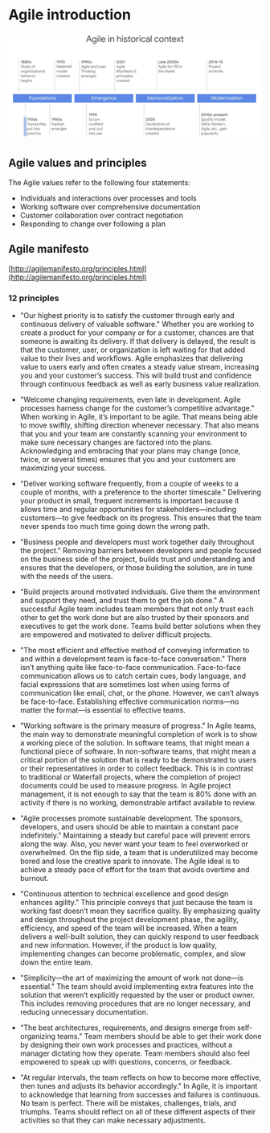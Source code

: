 # Agile introduction

![agile-history](agile-history.png)

## Agile values and principles
The Agile values refer to the following four statements: 
* Individuals and interactions over processes and tools
* Working software over comprehensive documentation
* Customer collaboration over contract negotiation
* Responding to change over following a plan


## Agile manifesto
[http://agilemanifesto.org/principles.html](http://agilemanifesto.org/principles.html)

### 12 principles

* "Our highest priority is to satisfy the customer through early and continuous delivery of valuable software." 
Whether you are working to create a product for your company or for a customer, chances are that someone is awaiting its delivery. If that delivery is delayed, the result is that the customer, user, or organization is left waiting for that added value to their lives and workflows. Agile emphasizes that delivering value to users early and often creates a steady value stream, increasing you and your customer’s success. This will build trust and confidence through continuous feedback as well as early business value realization.

* "Welcome changing requirements, even late in development. Agile processes harness change for the customer’s competitive advantage." 
When working in Agile, it’s important to be agile. That means being able to move swiftly, shifting direction whenever necessary. That also means that you and your team are constantly scanning your environment to make sure necessary changes are factored into the plans. Acknowledging and embracing that your plans may change (once, twice, or several times) ensures that you and your customers are maximizing your success.

* "Deliver working software frequently, from a couple of weeks to a couple of months, with a preference to the shorter timescale." 
Delivering your product in small, frequent increments is important because it allows time and regular opportunities for stakeholders—including customers—to give feedback on its progress. This ensures that the team never spends too much time going down the wrong path.

* "Business people and developers must work together daily throughout the project." 
Removing barriers between developers and people focused on the business side of the project, builds trust and understanding and ensures that the developers, or those building the solution, are in tune with the needs of the users. 

* "Build projects around motivated individuals. Give them the environment and support they need, and trust them to get the job done." 
A successful Agile team includes team members that not only trust each other to get the work done but are also trusted by their sponsors and executives to get the work done. Teams build better solutions when they are empowered and motivated to deliver difficult projects.

* "The most efficient and effective method of conveying information to and within a development team is face-to-face conversation."
There isn’t anything quite like face-to-face communication. Face-to-face communication allows us to catch certain cues, body language, and facial expressions that are sometimes lost when using forms of communication like email, chat, or the phone. However, we can’t always be face-to-face. Establishing effective communication norms—no matter the format—is essential to effective teams. 

* "Working software is the primary measure of progress." 
In Agile teams, the main way to demonstrate meaningful completion of work is to show a working piece of the solution. In software teams, that might mean a functional piece of software. In non-software teams, that might mean a critical portion of the solution that is ready to be demonstrated to users or their representatives in order to collect feedback. This is in contrast to traditional or Waterfall projects, where the completion of project documents could be used to measure progress. In Agile project management, it is not enough to say that the team is 80% done with an activity if there is no working, demonstrable artifact available to review.

* "Agile processes promote sustainable development. The sponsors, developers, and users should be able to maintain a constant pace indefinitely." 
Maintaining a steady but careful pace will prevent errors along the way. Also, you never want your team to feel overworked or overwhelmed. On the flip side, a team that is underutilized may become bored and lose the creative spark to innovate. The Agile ideal is to achieve a steady pace of effort for the team that avoids overtime and burnout.

* "Continuous attention to technical excellence and good design enhances agility." 
This principle conveys that just because the team is working fast doesn’t mean they sacrifice quality. By emphasizing quality and design throughout the project development phase, the agility, efficiency, and speed of the team will be increased. When a team delivers a well-built solution, they can quickly respond to user feedback and new information. However, if the product is low quality, implementing changes can become problematic, complex, and slow down the entire team. 

* "Simplicity—the art of maximizing the amount of work not done—is essential." 
The team should avoid implementing extra features into the solution that weren’t explicitly requested by the user or product owner. This includes removing procedures that are no longer necessary, and reducing unnecessary documentation. 

* "The best architectures, requirements, and designs emerge from self-organizing teams." 
Team members should be able to get their work done by designing their own work processes and practices, without a manager dictating how they operate. Team members should also feel empowered to speak up with questions, concerns, or feedback.

* "At regular intervals, the team reflects on how to become more effective, then tunes and adjusts its behavior accordingly." 
In Agile, it is important to acknowledge that learning from successes and failures is continuous. No team is perfect. There will be mistakes, challenges, trials, and triumphs. Teams should reflect on all of these different aspects of their activities so that they can make necessary adjustments. 
